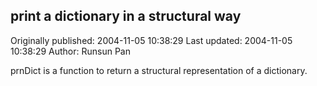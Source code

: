 ## print a dictionary in a structural way

Originally published: 2004-11-05 10:38:29
Last updated: 2004-11-05 10:38:29
Author: Runsun Pan

prnDict is a function to return a structural representation of a dictionary.